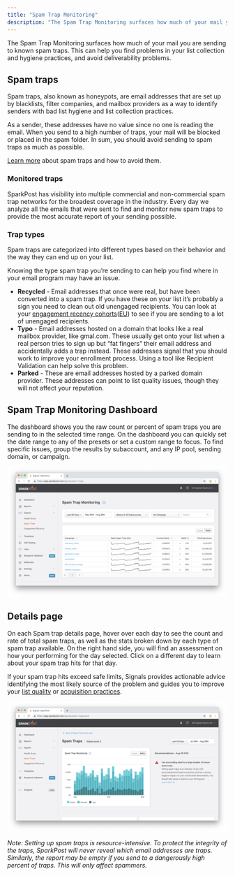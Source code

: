 ```yaml
---
title: "Spam Trap Monitoring"
description: "The Spam Trap Monitoring surfaces how much of your mail you are sending to known spam traps. This can help you find problems in your list collection and hygiene practices, and avoid deliverability problems."
---
```


The Spam Trap Monitoring surfaces how much of your mail you are sending to known spam traps. This can help you find problems in your list collection and hygiene practices, and avoid deliverability problems.

## Spam traps

Spam traps, also known as honeypots, are email addresses that are set up by blacklists, filter companies, and mailbox providers as a way to identify senders with bad list hygiene and list collection practices.

As a sender, these addresses have no value since no one is reading the email. When you send to a high number of traps, your mail will be blocked or placed in the spam folder. In sum, you should avoid sending to spam traps as much as possible.

[Learn more](https://www.sparkpost.com/email-deliverability-guide/spam-traps/) about spam traps and how to avoid them.

### Monitored traps

SparkPost has visibility into multiple commercial and non-commercial spam trap networks for the broadest coverage in the industry. Every day we analyze all the emails that were sent to find and monitor new spam traps to provide the most accurate report of your sending possible.

### Trap types

Spam traps are categorized into different types based on their behavior and the way they can end up on your list.

Knowing the type spam trap you’re sending to can help you find where in your email program may have an issue.

* **Recycled** - Email addresses that once were real, but have been converted into a spam trap. If you have these on your list it’s probably a sign you need to clean out old unengaged recipients. You can look at your [engagement recency cohorts](https://app.sparkpost.com/signals/engagement)([EU](https://app.eu.sparkpost.com/signals/engagement)) to see if you are sending to a lot of unengaged recipients.
* **Typo** - Email addresses hosted on a domain that looks like a real mailbox provider, like gmal.com. These usually get onto your list when a real person tries to sign up but “fat fingers” their email address and accidentally adds a trap instead. These addresses signal that you should work to improve your enrollment process. Using a tool like Recipient Validation can help solve this problem.
* **Parked** - These are email addresses hosted by a parked domain provider. These addresses can point to list quality issues, though they will not affect your reputation.


## Spam Trap Monitoring Dashboard

The dashboard shows you the raw count or percent of spam traps you are sending to in the selected time range. On the dashboard you can quickly set the date range to any of the presets or set a custom range to focus. To find specific issues, group the results by subaccount, and any IP pool, sending domain, or campaign.


![Spam Trap Monitoring dashboard](media/spam-traps/dashboard.png)


## Details page

On each Spam trap details page, hover over each day to see the count and rate of total spam traps, as well as the stats broken down by each type of spam trap available. On the right hand side, you will find an assessment on how your performing for the day selected. Click on a different day to learn about your spam trap hits for that day.

If your spam trap hits exceed safe limits, Signals provides actionable advice identifying the most likely source of the problem and guides you to improve your [list quality](https://www.sparkpost.com/docs/signals/list-hygiene/) or [acquisition practices](https://www.sparkpost.com/docs/signals/subscriber-acquisition/).


![Spam Trap Monitoring details page](media/spam-traps/details.png)


_*Note:* Setting up spam traps is resource-intensive. To protect the integrity of the traps, SparkPost will never reveal which email addresses are traps. Similarly, the report may be empty if you send to a dangerously high percent of traps. This will only affect spammers._